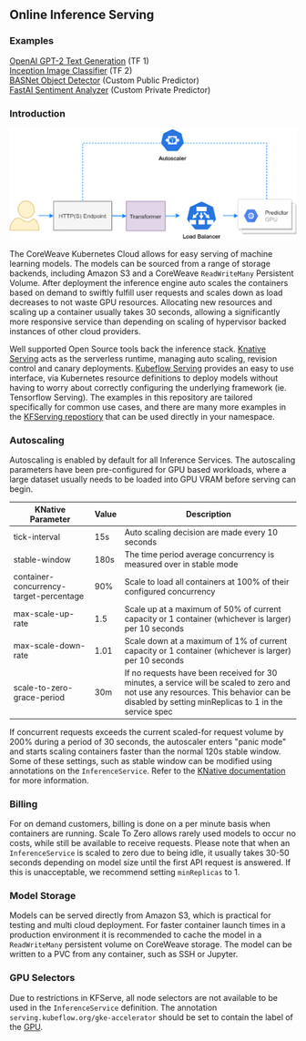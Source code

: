## Online Inference Serving

### Examples

[OpenAI GPT-2 Text Generation](./gpt-2) (TF 1)  
[Inception Image Classifier](./image-classifier) (TF 2)  
[BASNet Object Detector](./custom-basnet) (Custom Public Predictor)  
[FastAI Sentiment Analyzer](./custom-sentiment) (Custom Private Predictor)

### Introduction
![diagram](./overview.png)

The CoreWeave Kubernetes Cloud allows for easy serving of machine learning models. The models can be sourced from a range of storage backends, including Amazon S3 and a CoreWeave `ReadWriteMany` Persistent Volume. After deployment the inference engine auto scales the containers based on demand to swiftly fulfill user requests and scales down as load decreases to not waste GPU resources. Allocating new resources and scaling up a container usually takes 30 seconds, allowing a significantly more responsive service than depending on scaling of hypervisor backed instances of other cloud providers.

Well supported Open Source tools back the inference stack. [Knative Serving](https://knative.dev/docs/serving/) acts as the serverless runtime, managing auto scaling, revision control and canary deployments. [Kubeflow Serving](https://www.kubeflow.org/docs/components/serving/kfserving/) provides an easy to use interface, via Kubernetes resource definitions to deploy models without having to worry about correctly configuring the underlying framework (ie. Tensorflow Serving). The examples in this repository are tailored specifically for common use cases, and there are many more examples in the [KFServing repostiory](https://github.com/kubeflow/kfserving/tree/master/docs/samples) that can be used directly in your namespace.

### Autoscaling
Autoscaling is enabled by default for all Inference Services. The autoscaling parameters have been pre-configured for GPU based workloads, where a large dataset usually needs to be loaded into GPU VRAM before serving can begin.

| KNative Parameter                       | Value | Description                                                                                                                                                                                 |
|-----------------------------------------|-------|---------------------------------------------------------------------------------------------------------------------------------------------------------------------------------------------|
| tick-interval                           | 15s   | Auto scaling decision are made every 10 seconds                                                                                                                                             |
| stable-window                           | 180s  | The time period average concurrency is measured over in stable mode                                                                                                                         |
| container-concurrency-target-percentage | 90%  | Scale to load all containers at 100% of their configured concurrency                                                                                                                        |
| max-scale-up-rate                       | 1.5   | Scale up at a maximum of 50% of current capacity or 1 container (whichever is larger) per 10 seconds                                                                                        |
| max-scale-down-rate                     | 1.01   | Scale down at a maximum of 1% of current capacity or 1 container (whichever is larger) per 10 seconds                                                                                      |
| scale-to-zero-grace-period              | 30m   | If no requests have been received for 30 minutes, a service will be scaled to zero and not use any resources. This behavior can be disabled by setting minReplicas to 1 in the service spec |

If concurrent requests exceeds the current scaled-for request volume by 200% during a period of 30 seconds, the autoscaler enters "panic mode" and starts scaling containers faster than the normal 120s stable window. Some of these settings, such as stable window can be modified using annotations on the `InferenceService`. Refer to the [KNative documentation](https://knative.dev/docs/serving/configuring-autoscaling/) for more information.

### Billing
For on demand customers, billing is done on a per minute basis when containers are running. Scale To Zero allows rarely used models to occur no costs, while still be available to receive requests. Please note that when an `InferenceService` is scaled to zero due to being idle, it usually takes 30-50 seconds depending on model size until the first API request is answered. If this is unacceptable, we recommend setting `minReplicas` to 1.

### Model Storage
Models can be served directly from Amazon S3, which is practical for testing and multi cloud deployment. For faster container launch times in a production environment it is recommended to cache the model in a `ReadWriteMany` persistent volume on CoreWeave storage. The model can be written to a PVC from any container, such as SSH or Jupyter.

### GPU Selectors
Due to restrictions in KFServe, all node selectors are not available to be used in the `InferenceService` definition. The annotation `serving.kubeflow.org/gke-accelerator` should be set to contain the label of the [GPU](https://github.com/coreweave/kubernetes-cloud-examples#gpu-availability).

